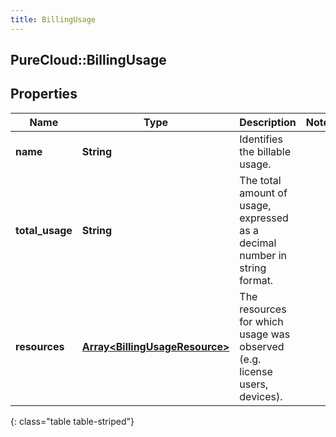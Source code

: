 ```yaml
---
title: BillingUsage
---
```

## PureCloud::BillingUsage

## Properties

|Name | Type | Description | Notes|
|------------ | ------------- | ------------- | -------------|
| **name** | **String** | Identifies the billable usage. | |
| **total_usage** | **String** | The total amount of usage, expressed as a decimal number in string format. | |
| **resources** | [**Array&lt;BillingUsageResource&gt;**](BillingUsageResource.html) | The resources for which usage was observed (e.g. license users, devices). | |
{: class="table table-striped"}


